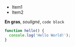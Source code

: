 - Item1
- Item2

**En gras**, _souligné_, `code block`

```js
function hello() {
  console.log('Hello World!');
}
```
